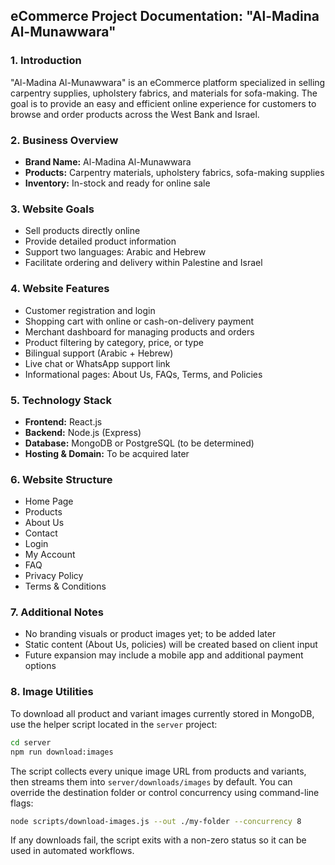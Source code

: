 ## eCommerce Project Documentation: "Al-Madina Al-Munawwara"

### 1. Introduction

"Al-Madina Al-Munawwara" is an eCommerce platform specialized in selling carpentry supplies, upholstery fabrics, and materials for sofa-making. The goal is to provide an easy and efficient online experience for customers to browse and order products across the West Bank and Israel.

### 2. Business Overview

- **Brand Name:** Al-Madina Al-Munawwara
- **Products:** Carpentry materials, upholstery fabrics, sofa-making supplies
- **Inventory:** In-stock and ready for online sale

### 3. Website Goals

- Sell products directly online
- Provide detailed product information
- Support two languages: Arabic and Hebrew
- Facilitate ordering and delivery within Palestine and Israel

### 4. Website Features

- Customer registration and login
- Shopping cart with online or cash-on-delivery payment
- Merchant dashboard for managing products and orders
- Product filtering by category, price, or type
- Bilingual support (Arabic + Hebrew)
- Live chat or WhatsApp support link
- Informational pages: About Us, FAQs, Terms, and Policies

### 5. Technology Stack

- **Frontend:** React.js
- **Backend:** Node.js (Express)
- **Database:** MongoDB or PostgreSQL (to be determined)
- **Hosting & Domain:** To be acquired later

### 6. Website Structure

- Home Page
- Products
- About Us
- Contact
- Login
- My Account
- FAQ
- Privacy Policy
- Terms & Conditions

### 7. Additional Notes

- No branding visuals or product images yet; to be added later
- Static content (About Us, policies) will be created based on client input
- Future expansion may include a mobile app and additional payment options

### 8. Image Utilities

To download all product and variant images currently stored in MongoDB, use the helper script located in the `server` project:

```bash
cd server
npm run download:images
```

The script collects every unique image URL from products and variants, then streams them into `server/downloads/images` by default. You can override the destination folder or control concurrency using command-line flags:

```bash
node scripts/download-images.js --out ./my-folder --concurrency 8
```

If any downloads fail, the script exits with a non-zero status so it can be used in automated workflows.
